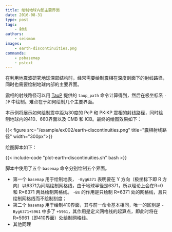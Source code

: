 ```yaml
---
title: 绘制地球内部主要界面
date: 2016-08-31
type: post
tags:
    - 射线
authors:
    - seisman
images:
    - earth-discontinuities.png
commands:
    - psbasemap
    - pstext
---
```


在利用地震波研究地球深部结构时，经常需要绘制震相在深度剖面下的射线路径，同时也需要绘制地球内部的主要界面。

震相的射线路径可以用 [TauP](http://www.seis.sc.edu/taup/) 提供的 `taup_path` 命令计算得到，然后在极坐标系 `-JP` 中绘制。难点在于如何绘制几个主要界面。

本示例将展示如何绘制震中距为30度的 PcP 和 PKiKP 震相的射线路径，同时绘制地球内的410、660界面以及 CMB 和 ICB。最终的绘图效果如下：

{{< figure src="/example/ex002/earth-discontinuities.png" title="震相射线路径" width="300px">}}

绘图脚本如下：

{{< include-code "plot-earth-discontinuities.sh" bash >}}

脚本中使用了五个 `basemap` 命令分别绘制五个界面。

- 第一个 `basemap` 用于绘制地表， `-Byg6371` 表明要在 Y 方向（极坐标下即 R 方向）以6371为间隔绘制网格线，由于地球半径是6371，所以理论上会在R=0和 R=6371 两处绘制网格线。 `-Bs` 的作用是只绘制 R=6371 处的网格线，且只绘制网格线而不绘制刻度；
- 第二个 `basemap` 用于绘制410界面，其与前一命令基本相同，唯一的区别是 `-Byg6371+5961` 中多了 `+5961`，其作用是定义网格线的起算点，即此时将在 R=5961（即410界面）处绘制网格线。
- 其他同理
